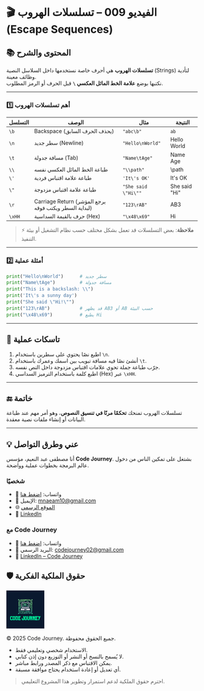 # 🎬 الفيديو 009 – تسلسلات الهروب (Escape Sequences)

## 📚 المحتوى والشرح
**تسلسلات الهروب** هي أحرف خاصة نستخدمها داخل السلاسل النصية (Strings) لتأدية وظائف معينة.  
نكتبها بوضع **علامة الخط المائل العكسي `\`** قبل الحرف أو الرمز المطلوب.

---

### 1️⃣ أهم تسلسلات الهروب

| التسلسل | الوصف | مثال | النتيجة |
|---------|------|------|--------|
| `\b`    | Backspace (يحذف الحرف السابق) | `"abc\b"` | `ab` |
| `\n`    | سطر جديد (Newline) | `"Hello\nWorld"` | Hello<br>World |
| `\t`    | مسافة جدولة (Tab) | `"Name\tAge"` | Name    Age |
| `\\`    | طباعة الخط المائل العكسي نفسه | `"\\path"` | \path |
| `\'`    | طباعة علامة اقتباس فردية | `'It\'s OK'` | It's OK |
| `\"`    | طباعة علامة اقتباس مزدوجة | `"She said \"Hi\""` | She said "Hi" |
| `\r`    | Carriage Return (يرجع المؤشر لبداية السطر ويكتب فوقه) | `"123\rAB"` | AB3 |
| `\xHH`  | حرف بالقيمة السداسية (Hex) | `"\x48\x69"` | Hi |

> ⚡ **ملاحظة**: بعض التسلسلات قد تعمل بشكل مختلف حسب نظام التشغيل أو بيئة التنفيذ.

---

### 2️⃣ أمثلة عملية
```python
print("Hello\nWorld")      # سطر جديد
print("Name\tAge")         # مسافة جدولة
print("This is a backslash: \\")
print('It\'s a sunny day')
print("She said \"Hi!\"")
print("123\rAB")           # قد يظهر AB3 أو AB حسب البيئة
print("\x48\x69")          # يطبع Hi
```

---

## 📝 تاسكات عملية

1. اطبع نصًا يحتوي على سطرين باستخدام `\n`.
2. أنشئ نصًا فيه مسافة تبويب بين اسمك وعمرك باستخدام `\t`.
3. جرّب طباعة جملة تحوي علامات اقتباس مزدوجة داخل النص نفسه.
4. اطبع كلمة باستخدام الترميز السداسي (Hex) عبر `\xHH`.

---

## 🔚 خاتمة

تسلسلات الهروب تمنحك **تحكمًا مرنًا في تنسيق النصوص**، وهو أمر مهم عند طباعة البيانات أو إنشاء ملفات نصية معقدة.

---


## 💡 عني وطرق التواصل


أنا مصطفى عبد النعيم، مؤسس **Code Journey**.
بشتغل على تمكين الناس من دخول عالم البرمجة بخطوات عملية وواضحة.


### شخصيًا
- 💬 واتساب: [اضغط هنا](https://wa.me/201114938410)
- 📧 الإيميل: mnaeam10@gmail.com  
- 🌐 [الموقع الرسمي](https://mostafa-naeam-web.vercel.app/)  
- 💼 [LinkedIn](https://www.linkedin.com/in/mostafa-naeam/)

### مع Code Journey
- 💬 واتساب: [اضغط هنا](https://wa.me/201555303227)
- 📩 البريد الرسمي: codejourney02@gmail.com  
- 💼 [LinkedIn – Code Journey](https://www.linkedin.com/company/code-journey25/)

## 🛡 حقوق الملكية الفكرية

<img src="../../images/1.png" alt="حقوق الملكية" width="100"/>


© 2025 Code Journey. جميع الحقوق محفوظة.  

- الاستخدام شخصي وتعليمي فقط.  
- لا يُسمح بالنسخ أو النشر أو التوزيع دون إذن كتابي.  
- يمكن الاقتباس مع ذكر المصدر ورابط مباشر.  
- أي تعديل أو إعادة استخدام يحتاج موافقة مسبقة.  

> احترم حقوق الملكية لدعم استمرار وتطوير هذا المشروع التعليمي.
